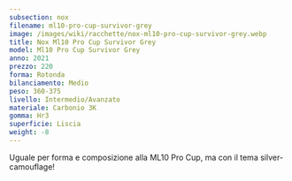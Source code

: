 ```yaml
---
subsection: nox
filename: ml10-pro-cup-survivor-grey
image: /images/wiki/racchette/nox-ml10-pro-cup-survivor-grey.webp
title: Nox Ml10 Pro Cup Survivor Grey
model: Ml10 Pro Cup Survivor Grey
anno: 2021
prezzo: 220
forma: Rotonda
bilanciamento: Medio
peso: 360-375
livello: Intermedio/Avanzato
materiale: Carbonio 3K
gomma: Hr3
superficie: Liscia
weight: -8
---
```

Uguale per forma e composizione alla ML10 Pro Cup, ma con il tema silver-camouflage!